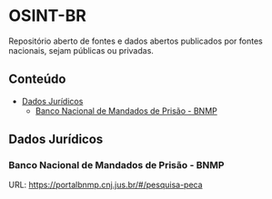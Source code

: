 # OSINT-BR

Repositório aberto de fontes e dados abertos publicados por fontes nacionais, sejam públicas ou privadas.

## Conteúdo

- [Dados Jurídicos](#dados-jurídicos)
  - [Banco Nacional de Mandados de Prisão - BNMP](#cnj-bnmp)

## Dados Jurídicos

### Banco Nacional de Mandados de Prisão - BNMP

URL: https://portalbnmp.cnj.jus.br/#/pesquisa-peca

